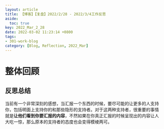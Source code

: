 ```yaml
---
layout: article
title: 【博客】【复盘】2022/2/28 - 2022/3/4工作反思
aside:
  toc: true
key: 2022_Mar_2_28
date: 2022-03-02 11:23:14 +0800
tags:
- 301-work-blog
category: [Blog, Reflection, 2022_Mar]
---
```

# 整体回顾

## 反思总结

当前有一个非常深刻的感想，当汇报一个东西的时候，要尽可能的让更多的人支持你，包括明面上支持你的和那些隐形的支持者。对于这两种支持者，很重要的事情就是**让他们看到你要汇报的内容**，不然如果在你真正汇报的时候呈现出的内容让人大吃一惊，那么原本的支持者的态度也会变得模棱两可。